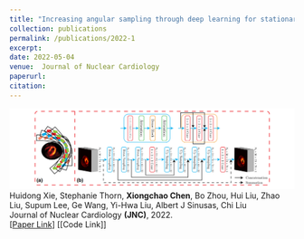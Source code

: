 ```yaml
---
title: "Increasing angular sampling through deep learning for stationary cardiac SPECT image reconstruction"
collection: publications
permalink: /publications/2022-1
excerpt: 
date: 2022-05-04
venue:  Journal of Nuclear Cardiology
paperurl:  
citation: 
---
```

![](../figures/2022-JNC-Xie.png)  
Huidong Xie, Stephanie Thorn, **Xiongchao Chen**, Bo Zhou, Hui Liu, Zhao Liu, Supum Lee, Ge Wang, Yi-Hwa Liu, Albert J Sinusas, Chi Liu  
Journal of Nuclear Cardiology **(JNC)**, 2022.  
[[Paper Link](https://link.springer.com/article/10.1007/s12350-022-02972-z)]
[[Code Link]]  

